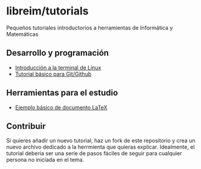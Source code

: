 # libreim/tutorials
Pequeños tutoriales introductorios a herramientas de Informática y Matemáticas

## Desarrollo y programación

* [Introducción a la terminal de Linux](https://github.com/libreim/tutorials/blob/master/terminal.sh)
* [Tutorial básico para Git/Github](https://github.com/libreim/tutorials/blob/master/git-github.md)

## Herramientas para el estudio

* [Ejemplo básico de documento LaTeX](https://github.com/libreim/tutorials/blob/master/ejemplo.tex)

## Contribuir

Si quieres añadir un nuevo tutorial, haz un fork de este repositorio y crea un nuevo archivo dedicado 
a la herrmienta que quieras explicar. Idealmente, el tutorial debería ser una serie de pasos fáciles
de seguir para cualquier persona no iniciada en el tema.
